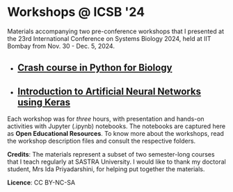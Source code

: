 # Workshops @ ICSB '24
Materials accompanying two pre-conference workshops that I presented at the 23rd International Conference on Systems Biology 2024, held at IIT Bombay from Nov. 30 - Dec. 5, 2024. 

- ## [Crash course in Python for Biology](https://github.com/apalania/ICSB24_Workshops/tree/main/W5_Py4bio)
- ## [Introduction to Artificial Neural Networks using Keras](https://github.com/apalania/ICSB24_Workshops/tree/main/W6_ANNwKeras)

Each workshop was for *three* hours, with presentation and hands-on activities with Jupyter (.ipynb) notebooks. The notebooks are captured here as **Open Educational Resources**. To know more about the workshops, read the workshop description files and consult the respective folders.

**Credits**: 
The materials represent a subset of two semester-long courses that I teach regularly at SASTRA University. I would like to thank my doctoral student, Mrs Ida Priyadarshini, for helping put together the materials.

**Licence**: CC BY-NC-SA
